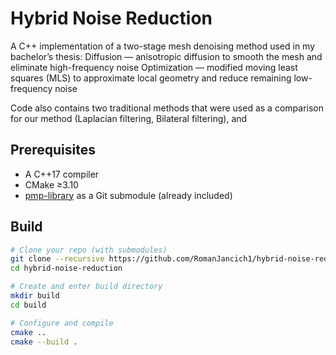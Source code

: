 # Hybrid Noise Reduction

A C++ implementation of a two-stage mesh denoising method used in my bachelor’s thesis:
Diffusion — anisotropic diffusion to smooth the mesh and eliminate high-frequency noise 
Optimization — modified moving least squares (MLS) to approximate local geometry and reduce remaining low-frequency noise

Code also contains two traditional methods that were used as a comparison for our method (Laplacian filtering, Bilateral filtering), and 

## Prerequisites

- A C++17 compiler
- CMake ≥3.10
- [pmp-library](https://github.com/pmp-library/pmp-library) as a Git submodule (already included)

## Build

```bash
# Clone your repo (with submodules)
git clone --recursive https://github.com/RomanJancich1/hybrid-noise-reduction.git
cd hybrid-noise-reduction

# Create and enter build directory
mkdir build
cd build

# Configure and compile
cmake ..
cmake --build .
